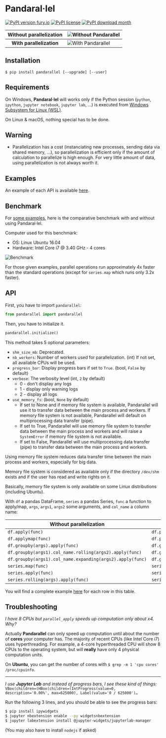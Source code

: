 # Pandaral·lel

[![PyPI version fury.io](https://badge.fury.io/py/pandarallel.svg)](https://pypi.python.org/pypi/pandarallel/)
[![PyPI license](https://img.shields.io/pypi/l/pandarallel.svg)](https://pypi.python.org/pypi/pandarallel/)
[![PyPI download month](https://img.shields.io/pypi/dm/pandarallel.svg)](https://pypi.python.org/pypi/pandarallel/)

| Without parallelization  | ![Without Pandarallel](https://github.com/nalepae/pandarallel/blob/master/docs/progress_apply.gif)       |
| :----------------------: | -------------------------------------------------------------------------------------------------------- |
| **With parallelization** | ![With Pandarallel](https://github.com/nalepae/pandarallel/blob/master/docs/progress_parallel_apply.gif) |

## Installation

`$ pip install pandarallel [--upgrade] [--user]`

## Requirements

On Windows, **Pandaral·lel** will works only if the Python session (`python`, `ipython`, `jupyter notebook`, `jupyter lab`, ...) is executed from [Windows Subsystem for Linux (WSL)](https://docs.microsoft.com/en-us/windows/wsl/install-win10).

On Linux & macOS, nothing special has to be done.

## Warning

- Parallelization has a cost (instanciating new processes, sending data via shared memory, ...), so parallelization is efficient only if the amount of calculation to parallelize is high enough. For very little amount of data, using parallelization is not always worth it.

## Examples

An example of each API is available [here](https://github.com/nalepae/pandarallel/blob/master/docs/examples.ipynb).

## Benchmark

For [some examples](https://github.com/nalepae/pandarallel/blob/master/docs/examples.ipynb), here is the comparative benchmark with and without using Pandaral·lel.

Computer used for this benchmark:

- OS: Linux Ubuntu 16.04
- Hardware: Intel Core i7 @ 3.40 GHz - 4 cores

![Benchmark](https://github.com/nalepae/pandarallel/blob/3d470139d409fc2cf61bab085298011fefe638c0/docs/standard_vs_parallel_4_cores.png)

For those given examples, parallel operations run approximately 4x faster than the standard operations (except for `series.map` which runs only 3.2x faster).

## API

First, you have to import `pandarallel`:

```python
from pandarallel import pandarallel
```

Then, you have to initialize it.

```python
pandarallel.initialize()
```

This method takes 5 optional parameters:

- `shm_size_mb`: Deprecated.
- `nb_workers`: Number of workers used for parallelization. (int)
                If not set, all available CPUs will be used.
- `progress_bar`: Display progress bars if set to `True`. (bool, `False` by default)
- `verbose`: The verbosity level (int, `2` by default)
   - 0 - don't display any logs
   - 1 - display only warning logs
   - 2 - display all logs
- `use_memory_fs`: (bool, `None` by default)
   - If set to None and if memory file system is available, Pandarallel will use it to
transfer data between the main process and workers. If memory file system is not
available, Pandarallel will default on multiprocessing data transfer (pipe).
   - If set to True, Pandarallel will use memory file system to transfer data between
the main process and workers and will raise a `SystemError` if memory file system is not available.
   - If set to False, Pandarallel will use multiprocessing data transfer (pipe) to
transfer data between the main process and workers.

Using memory file system reduces data transfer time between the main process and
workers, especially for big data.

Memory file system is considered as available only if the directory `/dev/shm` exists
and if the user has read and write rights on it.

Basically, memory file system is only available on some Linux distributions (including
Ubuntu).

With `df` a pandas DataFrame, `series` a pandas Series, `func` a function to
apply/map, `args`, `args1`, `args2` some arguments, and `col_name` a column name:

| Without parallelization                                 | With parallelization                                             |
| ------------------------------------------------------- | ---------------------------------------------------------------- |
| `df.apply(func)`                                        | `df.parallel_apply(func)`                                        |
| `df.applymap(func)`                                     | `df.parallel_applymap(func)`                                     |
| `df.groupby(args).apply(func)`                          | `df.groupby(args).parallel_apply(func)`                          |
| `df.groupby(args1).col_name.rolling(args2).apply(func)` | `df.groupby(args1).col_name.rolling(args2).parallel_apply(func)` |
| `df.groupby(args1).col_name.expanding(args2).apply(func)` | `df.groupby(args1).col_name.expanding(args2).parallel_apply(func)` |
| `series.map(func)`                                      | `series.parallel_map(func)`                                      |
| `series.apply(func)`                                    | `series.parallel_apply(func)`                                    |
| `series.rolling(args).apply(func)`                      | `series.rolling(args).parallel_apply(func)`                      |

You will find a complete example [here](https://github.com/nalepae/pandarallel/blob/master/docs/examples.ipynb) for each row in this table.

## Troubleshooting

_I have 8 CPUs but `parallel_apply` speeds up computation only about x4. Why?_

Actually **Pandarallel** can only speed up computation until about the number of **cores** your computer has. The majority of recent CPUs (like Intel Core i7) uses hyperthreading. For example, a 4-core hyperthreaded CPU will show 8 CPUs to the operating system, but will **really** have only 4 physical computation units.

On **Ubuntu**, you can get the number of cores with `$ grep -m 1 'cpu cores' /proc/cpuinfo`.

--------------------------------

_I use **Jupyter Lab** and instead of progress bars, I see these kind of things:_  
`VBox(children=(HBox(children=(IntProgress(value=0, description='0.00%', max=625000), Label(value='0 / 625000')…`

Run the following 3 lines, and you should be able to see the progress bars:
```bash
$ pip install ipywidgets
$ jupyter nbextension enable --py widgetsnbextension
$ jupyter labextension install @jupyter-widgets/jupyterlab-manager
```
(You may also have to install `nodejs` if asked)
